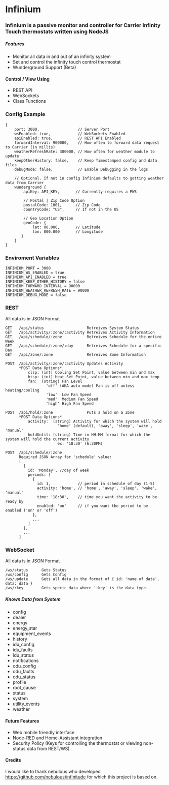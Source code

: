 # Infinium


### Infinium is a passive monitor and controller for Carrier Infinity Touch thermostats written using NodeJS


##### Features
  * Monitor all data in and out of an infinity system
  * Set and control the infinity touch control thermostat
  * Wunderground Support (Beta)
 

#### Control / View Using
  * REST API
  * WebSockets
  * Class Functions

### Config Example
```
{
    port: 3000,                 // Server Port
    wsEnabled: true,            // WebSockets Enabled
    apiEnabled: true,           // REST API Enabled
    forwardInterval: 900000,    // How often to forward data request to Carrier (in millis)
    weatherRefreshRate: 300000, // How often for weather module to update
    keepOtherHistory: false,    // Keep Timestamped config and data files
    debugMode: false,           // Enable Debugging in the logs
    
    // Optional. If not in config Infinium defaults to getting weather data from Carrier
    wunderground {
        apiKey: API_KEY,       // Currently requires a PWS
        
        // Postal | Zip Code Option
        postalCode: 1001,      // Zip Code
        countryCode: "US",     // If not in the US
        
        // Geo Location Option
        geoCode: {
            lat: 00.000,       // Latitude
            lon: 000.000       // Longitude
       }
    }
}
```

### Enviroment Variables
```
INFINIUM_PORT = 3000
INFINIUM_WS_ENABLED = true
INFINIUM_API_ENABLED = true
INFINIUM_KEEP_OTHER_HISTORY = false
INFINIUM_FORWARD_INTERVAL = 90000
INFINIUM_WEATHER_REFRESH_RATE = 90000
INFINIUM_DEBUG_MODE = false
```


### REST
All data is in JSON Format
```
GET   /api/status                   Retreives System Status
GET   /api/activity/:zone/:activity Retreives Activity Information
GET   /api/schedule/:zone           Retreives Schedule for the entire Week
GET   /api/schedule/:zone/:day      Retreives Schedule for a specific Day
GET   /api/zone/:zone               Retreives Zone Information

POST  /api/activity/:zone/:activity Updates Activity
      *POST Data Options*
          clsp: (int) Cooling Set Point, value between min and max
          htsp: (int) Heat Set Point, value between min and max temp
          fan:  (string) Fan Level
                  'off' (AKA auto mode) Fan is off unless heating/cooling
                  'low'  Low Fan Speed
                  'med'  Medium Fan Speed
                  'high' High Fan Speed

POST  /api/hold/:zone               Puts a hold on a Zone
      *POST Data Options*
          activity:  (string) Activity for which the system will hold
                       'home' (default), 'away', 'sleep', 'wake', 'manual'
          holdUntil: (string) Time in HH:MM format for which the system will hold the current activity
                       ex: '18:30' (6:30PM)
                       
POST  /api/schedule/:zone
      Required JSON Array for 'schedule' value:
      [
        {
          id: 'Monday', //day of week
          periods: [
            {
              id: 1,            // period in schedule of day (1-5)
              activity: 'home', // 'home', 'away', 'sleep', 'wake', 'manual'
              time: '18:30',    // time you want the activity to be ready by
              enabled: 'on'     // if you want the period to be enabled ('on' or 'off')
            },
            ...
          ]
        },
        ...
      ]
```


### WebSocket
All data is in JSON Format
```
/ws/status      Gets Status
/ws/config      Gets Config
/ws/update      Gets all data in the format of { id: 'name of data', data: data }
/ws/:key        Gets specic data where ':key' is the data type.
```

##### Known Data from System
 * config
 * dealer
 * energy
 * energy_star
 * equipment_events
 * history
 * idu_config
 * idu_faults
 * idu_status
 * notifications
 * odu_config
 * odu_faults
 * odu_status
 * profile
 * root_cause
 * status
 * system
 * utility_events
 * weather


#### Future Features
 * Web mobile friendly interface
 * Node-RED and Home-Assistant integration
 * Security Policy (Keys for controlling the thermostat or viewing non-status data from REST/WS)


#### Credits
I would like to thank nebulous who developed https://github.com/nebulous/infinitude for which this project is based on.